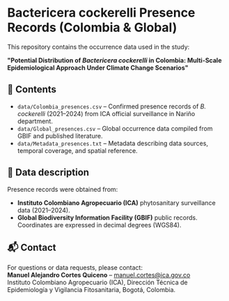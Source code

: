 # Bactericera cockerelli Presence Records (Colombia & Global)

This repository contains the occurrence data used in the study:

**"Potential Distribution of *Bactericera cockerelli* in Colombia: Multi-Scale Epidemiological Approach Under Climate Change Scenarios"**

## 📂 Contents
- `data/Colombia_presences.csv` – Confirmed presence records of *B. cockerelli* (2021–2024) from ICA official surveillance in Nariño department.
- `data/Global_presences.csv` – Global occurrence data compiled from GBIF and published literature.
- `data/Metadata_presences.txt` – Metadata describing data sources, temporal coverage, and spatial reference.

## 🧭 Data description
Presence records were obtained from:
- **Instituto Colombiano Agropecuario (ICA)** phytosanitary surveillance data (2021–2024).
- **Global Biodiversity Information Facility (GBIF)** public records.
Coordinates are expressed in decimal degrees (WGS84). 

## 📬 Contact
For questions or data requests, please contact:  
**Manuel Alejandro Cortes Quiceno** – manuel.cortes@ica.gov.co  
Instituto Colombiano Agropecuario (ICA), Dirección Técnica de Epidemiología y Vigilancia Fitosanitaria, Bogotá, Colombia.
